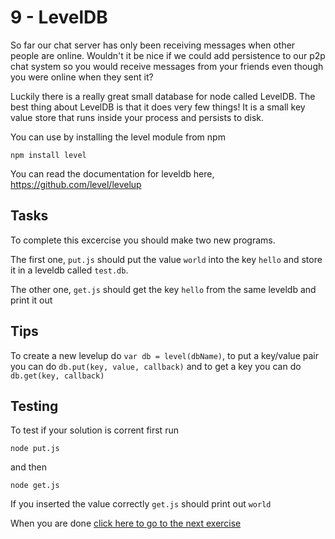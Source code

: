 # 9 - LevelDB

So far our chat server has only been receiving messages when other people are
online. Wouldn't it be nice if we could add persistence to our p2p chat system
so you would receive messages from your friends even though you were online when
they sent it?

Luckily there is a really great small database for node called LevelDB. The best
thing about LevelDB is that it does very few things! It is a small key value store
that runs inside your process and persists to disk.

You can use by installing the level module from npm

```
npm install level
```

You can read the documentation for leveldb here, https://github.com/level/levelup

## Tasks

To complete this excercise you should make two new programs.

The first one, `put.js` should put the value `world` into the key `hello` and store it
in a leveldb called `test.db`.

The other one, `get.js` should get the key `hello` from the same leveldb and print it out

## Tips

To create a new levelup do `var db = level(dbName)`, to put a key/value pair you can do
`db.put(key, value, callback)` and to get a key you can do `db.get(key, callback)`

## Testing

To test if your solution is corrent first run

```
node put.js
```

and then

```
node get.js
```

If you inserted the value correctly `get.js` should print out `world`

When you are done [click here to go to the next exercise](10.html)
